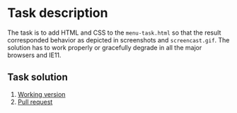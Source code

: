 # Task description

The task is to add HTML and CSS to the `menu-task.html` so that the result corresponded behavior as depicted in screenshots and `screencast.gif`. The solution has to work properly or gracefully degrade in all the major browsers and IE11.

## Task solution

1. [Working version](https://samvimes01.github.io/css-school/responsive-menu/) 
2. [Pull request](https://github.com/samvimes01/css-school/pull/1/files)